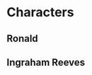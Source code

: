 # Characters
## Ronald

## Ingraham Reeves

<!--stackedit_data:
eyJoaXN0b3J5IjpbLTE2NDU5ODg2MF19
-->